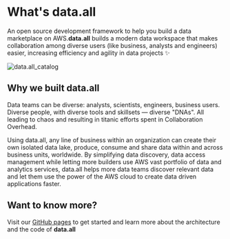 # **What's data.all**

An open source development framework to help you build a data marketplace on AWS.**data.all** builds a modern data
workspace that makes collaboration among diverse users (like business, analysts and engineers) easier, increasing
efficiency and agility in data projects ✨

![data.all_catalog](documentation/userguide/docs/pictures/catalog/catalog.png)

## **Why we built data.all**

Data teams can be diverse: analysts, scientists, engineers, business users. Diverse people, with diverse tools and
skillsets — diverse "DNAs". All leading to chaos and resulting in titanic efforts spent in Collaboration Overhead.

Using data.all, any line of business within an organization can create their own isolated data lake, produce, consume
and share data within and across business units, worldwide. By simplifying data discovery, data access management while
letting more builders use AWS vast portfolio of data and analytics services, data.all helps more data teams discover
relevant data and let them use the power of the AWS cloud to create data driven applications faster.

## **Want to know more?**

Visit our [GitHub pages](https://awslabs.github.io/aws-dataall/) to get started and learn more about the architecture
and the code of **data.all**
